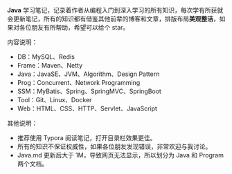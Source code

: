 **Java** 学习笔记，记录着作者从编程入门到深入学习的所有知识，每次学有所获就会更新笔记，所有的知识都有借鉴其他前辈的博客和文章，排版布局**美观整洁**，如果对各位朋友有所帮助，希望可以给个 star。

内容说明：

* DB：MySQL、Redis
* Frame：Maven、Netty
* Java：JavaSE、JVM、Algorithm、Design Pattern
* Prog：Concurrent、Network Programming
* SSM：MyBatis、Spring、SpringMVC、SpringBoot
* Tool：Git、Linux、Docker
* Web：HTML、CSS、HTTP、Servlet、JavaScript

其他说明：

* 推荐使用 Typora 阅读笔记，打开目录栏效果更佳。
* 所有的知识不保证权威性，如果各位朋友发现错误，非常欢迎与我讨论。
* Java.md 更新后大于 1M，导致网页无法显示，所以划分为 Java 和 Program 两个文档。

